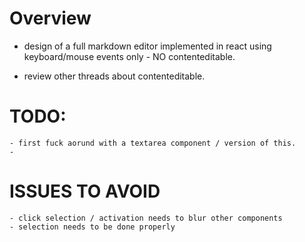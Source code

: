 # Overview

- design of a full markdown editor implemented in react using keyboard/mouse
  events only - NO contenteditable.



- review other threads about contenteditable.  

# TODO:
    - first fuck aorund with a textarea component / version of this.
    - 
    
# ISSUES TO AVOID
    - click selection / activation needs to blur other components
    - selection needs to be done properly
    
